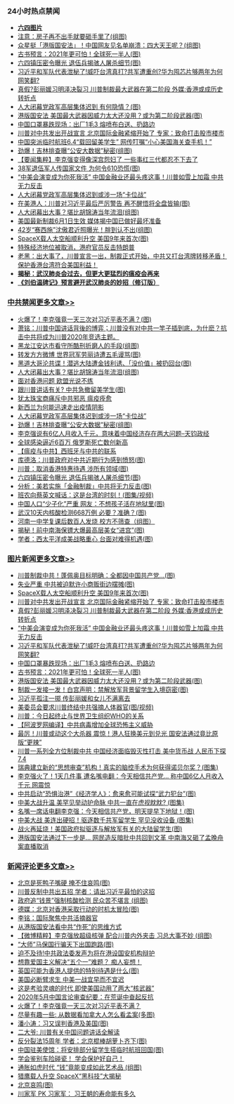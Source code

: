 <div class="catlist">
<h3>24小时热点禁闻</h3>
<ul>
<li><b><a href="64photo" target="_blank">六四图片</a></b></li>
<li><a href="https://github.com/fqnews/bnews/blob/master/cnnews/20200530/1336952.md">注意：房子再不出手就要砸手里了(组图)</a></li>
<li><a href="https://github.com/fqnews/bnews/blob/master/yule/20200530/1336840.md">众星挺「港版国安法」！中国网友见名单崩溃：四大天王呢？(组图)</a></li>
<li><a href="https://github.com/fqnews/bnews/blob/master/topimagenews/20200530/1336912.md">古书预言：2021年更可怕！全球死一半人(图)</a></li>
<li><a href="https://github.com/fqnews/bnews/blob/master/cbnews/20200530/1336966.md">六四镇压密令曝光 退伍兵揭骇人屠杀细节(图)</a></li>
<li><a href="https://github.com/fqnews/bnews/blob/master/topimagenews/20200530/1336999.md">习近平和军队代表泄秘了!威吓台湾真打?共军遭重创?华为囤芯片够两年为何网笑翻?</a></li>
<li><a href="https://github.com/fqnews/bnews/blob/master/topimagenews/20200530/1337026.md">真假?彭丽媛习明泽决裂习 川普制裁最大武器在第二阶段 外媒:香港或成历史转折点</a></li>
<li><a href="https://github.com/fqnews/bnews/blob/master/cbnews/20200530/1336866.md">人大闭幕党政军高层集体迟到 有何隐情？(图)</a></li>
<li><a href="https://github.com/fqnews/bnews/blob/master/topimagenews/20200530/1336860.md">港版国安法 美国最大武器因威力太大还没用？或为第二阶段武器(图)</a></li>
<li><a href="https://github.com/fqnews/bnews/blob/master/topimagenews/20200530/1336948.md">中国口罩暴跌现场：出厂1毛3 熔喷布白送、扔路边</a></li>
<li><a href="https://github.com/fqnews/bnews/blob/master/topimagenews/20200530/1337051.md">川普对中共发出开战宣言 北京国际金融紧缩开始了 专家：致命打击股市楼市</a></li>
<li><a href="https://github.com/fqnews/bnews/blob/master/headline/20200530/1337022.md">中国突派临时航班6.4“载回留美学生” 网传叮嘱“小心美国海关查手机！”</a></li>
<li><a href="https://github.com/fqnews/bnews/blob/master/cbnews/20200530/1337035.md">劲爆！吉林排查曝“公安大数据”秘密(组图)</a></li>
<li><a href="https://github.com/fqnews/bnews/blob/master/comments/20200530/1336899.md">【要闻集粹】李克强变得像深宫怨妇了 一些事红三代都忍不下去了</a></li>
<li><a href="https://github.com/fqnews/bnews/blob/master/cbnews/20200530/1336847.md">38军退伍军人传国家文件 为何令610恐慌(图)</a></li>
<li><a href="https://github.com/fqnews/bnews/blob/master/topimagenews/20200530/1337000.md">“中美会演变成为你死我活” 中国金融业还最头疼这事！川普如雪上加霜 中共无力反击</a></li>
<li><a href="https://github.com/fqnews/bnews/blob/master/cbnews/20200530/1337037.md">人大闭幕党政军高层集体迟到或涉一场“卡位战”</a></li>
<li><a href="https://github.com/fqnews/bnews/blob/master/cnnews/hknews/20200530/1336861.md">在美港人：川普对习近平最后严厉警告 再不醒悟将全盘皆输(图)</a></li>
<li><a href="https://github.com/fqnews/bnews/blob/master/cbnews/20200531/1337219.md">人大闭幕出大事？堪比胡锦涛当年流泪(组图)</a></li>
<li><a href="https://github.com/fqnews/bnews/blob/master/baitai/20200530/1337061.md">美国最新制裁6月1日生效 媒体揭中国已做好最坏准备</a></li>
<li><a href="https://github.com/fqnews/bnews/blob/master/yule/20200531/1337105.md">42岁“赛西施”沈傲君近照曝光！胖到认不出(组图)</a></li>
<li><a href="https://github.com/fqnews/bnews/blob/master/topimagenews/20200531/1337132.md">SpaceX载人太空船顺利升空 美国9年来首次(图)</a></li>
<li><a href="https://github.com/fqnews/bnews/blob/master/renquan/20200530/1336887.md">特殊经济地位被取消，港府官员反击特朗普</a></li>
<li><a href="https://github.com/fqnews/bnews/blob/master/bannedvideo/20200531/1337110.md">老黑：出大事了，川普宣言一出，制裁正式开始，中共又打台湾牌转移矛盾！保护香港台湾符合美国利益！ </a></li>
<li><b><a href="https://github.com/fqnews/bnews/blob/master/comments/20200211/1275071.md" target="_blank">揭秘：武汉肺炎会过去，但更大更猛烈的瘟疫会再来</a></b></li>
<li><b><a href="https://github.com/fqnews/bnews/blob/master/comments/20200207/1272816.md" target="_blank">《刘伯温碑记》预言避开武汉肺炎的妙招（修订版）</a></b></li>
</ul>
</div>

<div class="catlist">
<h3><a href="https://github.com/fqnews/bnews/blob/master/cbnews/" target="_blank">中共禁闻</a><span><a href="https://github.com/fqnews/bnews/blob/master/cbnews/" target="_blank" rel="nofollow">更多文章>></a></span></h3>
<ul>
<li><a href="https://github.com/fqnews/bnews/blob/master/cbnews/20200531/1337256.md" target="_blank">火爆了！李克强竟一天三次对习近平表不满？(图)</a></li>
<li><a href="https://github.com/fqnews/bnews/blob/master/cbnews/20200531/1337246.md" target="_blank">萧铭：川普中国讲话背後的博弈；川普没有对中共一竿子插到底，为什麽？抗击中共将成为川普2020年竞选主题。</a></li>
<li><a href="https://github.com/fqnews/bnews/blob/master/cbnews/20200531/1337236.md" target="_blank">黑龙江安达市看守所酷刑折磨人的手段(组图)</a></li>
<li><a href="https://github.com/fqnews/bnews/blob/master/cbnews/20200531/1337235.md" target="_blank">转发方方微博 世界冠军劳丽诗遭五毛谩骂(图)</a></li>
<li><a href="https://github.com/fqnews/bnews/blob/master/cbnews/20200531/1337220.md" target="_blank">黑道大哥沦共谍！潜逃大陆遭金钱利诱、「没价值」被扔回台(图)</a></li>
<li><a href="https://github.com/fqnews/bnews/blob/master/cbnews/20200531/1337219.md" target="_blank">人大闭幕出大事？堪比胡锦涛当年流泪(组图)</a></li>
<li><a href="https://github.com/fqnews/bnews/blob/master/cbnews/20200531/1337188.md" target="_blank">面对香港问题 欧盟光说不练</a></li>
<li><a href="https://github.com/fqnews/bnews/blob/master/cbnews/20200531/1337185.md" target="_blank">跟川普讲话有关? 中共急撤留美学生(图)</a></li>
<li><a href="https://github.com/fqnews/bnews/blob/master/cbnews/20200530/1336890.md" target="_blank">犹太珠宝商痛斥中共邪恶 瘟疫痊愈</a></li>
<li><a href="https://github.com/fqnews/bnews/blob/master/cbnews/20200530/1336892.md" target="_blank">新西兰为何能迅速走出疫情阴影</a></li>
<li><a href="https://github.com/fqnews/bnews/blob/master/cbnews/20200530/1337037.md" target="_blank">人大闭幕党政军高层集体迟到或涉一场“卡位战”</a></li>
<li><a href="https://github.com/fqnews/bnews/blob/master/cbnews/20200530/1337035.md" target="_blank">劲爆！吉林排查曝“公安大数据”秘密(组图)</a></li>
<li><a href="https://github.com/fqnews/bnews/blob/master/cbnews/20200530/1337031.md" target="_blank">李克强说有6亿人月收入千元，意味着中国经济存在两大问题&#8211;天钧政经</a></li>
<li><a href="https://github.com/fqnews/bnews/blob/master/cbnews/20200530/1336985.md" target="_blank">全球感染逼近6百万 俄罗斯死亡数创新高</a></li>
<li><a href="https://github.com/fqnews/bnews/blob/master/cbnews/20200530/1336986.md" target="_blank">【瘟疫与中共】西班牙与中共的联系</a></li>
<li><a href="https://github.com/fqnews/bnews/blob/master/cbnews/20200530/1336989.md" target="_blank">库德洛：川普政府对中共近期行为感到愤怒(图)</a></li>
<li><a href="https://github.com/fqnews/bnews/blob/master/cbnews/20200530/1336988.md" target="_blank">川普：取消香港特惠待遇 涉所有领域(图)</a></li>
<li><a href="https://github.com/fqnews/bnews/blob/master/cbnews/20200530/1336966.md" target="_blank">六四镇压密令曝光 退伍兵揭骇人屠杀细节(图)</a></li>
<li><a href="https://github.com/fqnews/bnews/blob/master/cbnews/20200530/1336956.md" target="_blank">分析：美若实施「金融制裁」中共将无力反击(图)</a></li>
<li><a href="https://github.com/fqnews/bnews/blob/master/cbnews/20200530/1336951.md" target="_blank">班农向蔡英文喊话：这是台湾的时刻！(图集/视频)</a></li>
<li><a href="https://github.com/fqnews/bnews/blob/master/cbnews/20200530/1336950.md" target="_blank">中国人口“少子化”严重 网友：不想孩子活在地狱里(图)</a></li>
<li><a href="https://github.com/fqnews/bnews/blob/master/cbnews/20200530/1336940.md" target="_blank">武汉10天内核酸检测668万例 必要？准确？(图)</a></li>
<li><a href="https://github.com/fqnews/bnews/blob/master/cbnews/20200530/1336924.md" target="_blank">河南一中学复课后数百人发烧 校方不筛查（组图）</a></li>
<li><a href="https://github.com/fqnews/bnews/blob/master/cbnews/20200530/1336913.md" target="_blank">揭秘！前中南海保镖大爆最高层美女“进宫”(图)</a></li>
<li><a href="https://github.com/fqnews/bnews/blob/master/cbnews/20200530/1336906.md" target="_blank">学者：西太平洋成美战略重心 台面对难得机遇(图)</a></li>

</ul>
</div>
<div class="catlist">
<h3><a href="https://github.com/fqnews/bnews/blob/master/topimagenews/" target="_blank">图片新闻</a><span><a href="https://github.com/fqnews/bnews/blob/master/topimagenews/" target="_blank" rel="nofollow">更多文章>></a></span></h3>
<ul>
<li><a href="https://github.com/fqnews/bnews/blob/master/topimagenews/20200531/1337255.md" target="_blank">川普制裁中共！蓬佩奥目标明确：全都因中国共产党&#8230;(图)</a></li>
<li><a href="https://github.com/fqnews/bnews/blob/master/topimagenews/20200531/1337218.md" target="_blank">失业严重 中共被迫默许小商贩街边摆摊(图)</a></li>
<li><a href="https://github.com/fqnews/bnews/blob/master/topimagenews/20200531/1337132.md" target="_blank">SpaceX载人太空船顺利升空 美国9年来首次(图)</a></li>
<li><a href="https://github.com/fqnews/bnews/blob/master/topimagenews/20200530/1337051.md" target="_blank">川普对中共发出开战宣言 北京国际金融紧缩开始了 专家：致命打击股市楼市</a></li>
<li><a href="https://github.com/fqnews/bnews/blob/master/topimagenews/20200530/1337026.md" target="_blank">真假?彭丽媛习明泽决裂习 川普制裁最大武器在第二阶段 外媒:香港或成历史转折点</a></li>
<li><a href="https://github.com/fqnews/bnews/blob/master/topimagenews/20200530/1337000.md" target="_blank">“中美会演变成为你死我活” 中国金融业还最头疼这事！川普如雪上加霜 中共无力反击</a></li>
<li><a href="https://github.com/fqnews/bnews/blob/master/topimagenews/20200530/1336999.md" target="_blank">习近平和军队代表泄秘了!威吓台湾真打?共军遭重创?华为囤芯片够两年为何网笑翻?</a></li>
<li><a href="https://github.com/fqnews/bnews/blob/master/topimagenews/20200530/1336948.md" target="_blank">中国口罩暴跌现场：出厂1毛3 熔喷布白送、扔路边</a></li>
<li><a href="https://github.com/fqnews/bnews/blob/master/topimagenews/20200530/1336912.md" target="_blank">古书预言：2021年更可怕！全球死一半人(图)</a></li>
<li><a href="https://github.com/fqnews/bnews/blob/master/topimagenews/20200530/1336860.md" target="_blank">港版国安法 美国最大武器因威力太大还没用？或为第二阶段武器(图)</a></li>
<li><a href="https://github.com/fqnews/bnews/blob/master/topimagenews/20200530/1336772.md" target="_blank">制裁一发接一发！白宫声明：禁解放军背景留学生入境窃密(图)</a></li>
<li><a href="https://github.com/fqnews/bnews/blob/master/topimagenews/20200530/1336686.md" target="_blank">习近平孤注一掷 传彭丽媛和女儿不满离去</a></li>
<li><a href="https://github.com/fqnews/bnews/blob/master/topimagenews/20200530/1336685.md" target="_blank">美委员会要求川普终结中共强摘人体器官(图/视频)</a></li>
<li><a href="https://github.com/fqnews/bnews/blob/master/topimagenews/20200530/1336680.md" target="_blank">川普：今日起终止与世界卫生组织WHO的关系</a></li>
<li><a href="https://github.com/fqnews/bnews/blob/master/topimagenews/20200529/1336547.md" target="_blank">【阿波罗网编译】中共病毒增加全球恐怖主义威胁</a></li>
<li><a href="https://github.com/fqnews/bnews/blob/master/topimagenews/20200529/1336516.md" target="_blank">最厉！川普或动这个大杀器 震惊！港人狂换美元到兑光 国安法通过竟比原版“更辣”</a></li>
<li><a href="https://github.com/fqnews/bnews/blob/master/topimagenews/20200529/1336492.md" target="_blank">川普一系列全方位制裁中共 中国经济面临毁灭性打击 美中货币战 人民币下探7.4</a></li>
<li><a href="https://github.com/fqnews/bnews/blob/master/topimagenews/20200529/1336416.md" target="_blank">瑞典建立新的“思想审查”机构！真实的脑控手术为何获得诺贝尔奖？(图集)</a></li>
<li><a href="https://github.com/fqnews/bnews/blob/master/topimagenews/20200529/1336410.md" target="_blank">李克强火了！1天几件事 遭名嘴电翻：今天相信共产党&#8230; 称中国6亿人月收入千元 网震惊</a></li>
<li><a href="https://github.com/fqnews/bnews/blob/master/topimagenews/20200529/1336369.md" target="_blank">中共启动“恐惧治港”《经济学人》：愈来愈可能试探“武力犯台”(图)</a></li>
<li><a href="https://github.com/fqnews/bnews/blob/master/topimagenews/20200529/1336359.md" target="_blank">中美大战升温 美罕见举动护命脉 中共一直在虎视眈眈? (图集)</a></li>
<li><a href="https://github.com/fqnews/bnews/blob/master/topimagenews/20200529/1336306.md" target="_blank">名嘴一席话电翻李克强：今天相信共产党，明天提早下地狱！(图)</a></li>
<li><a href="https://github.com/fqnews/bnews/blob/master/topimagenews/20200529/1336294.md" target="_blank">中美大战 美连出硬招！驱逐数千共军留学生 罕见没收设备 (图集)</a></li>
<li><a href="https://github.com/fqnews/bnews/blob/master/topimagenews/20200528/1335989.md" target="_blank">战火再延烧！美国政府拟驱逐与解放军有关的大陆留学生(图)</a></li>
<li><a href="https://github.com/fqnews/bnews/blob/master/topimagenews/20200528/1335979.md" target="_blank">港版国安法通过下一步是&#8230; 网民造反暗批中共回到文革 中南海又砸了孟晚舟案直播取消</a></li>

</ul>
</div>
<div class="catlist">
<h3><a href="https://github.com/fqnews/bnews/blob/master/comments/" target="_blank">新闻评论</a><span><a href="https://github.com/fqnews/bnews/blob/master/comments/" target="_blank" rel="nofollow">更多文章>></a></span></h3>
<ul>
<li><a href="https://github.com/fqnews/bnews/blob/master/comments/20200531/1337279.md" target="_blank">北京是死鸭子嘴硬 掩不住哀鸣(图)</a></li>
<li><a href="https://github.com/fqnews/bnews/blob/master/comments/20200531/1337276.md" target="_blank">川普反制中共出五招 学者：请出习近平最怕的这招</a></li>
<li><a href="https://github.com/fqnews/bnews/blob/master/comments/20200531/1337274.md" target="_blank">政府追“钱景”强制核酸检测 民众苦不堪言 (组图)</a></li>
<li><a href="https://github.com/fqnews/bnews/blob/master/comments/20200531/1337270.md" target="_blank">德媒：北京对香港采取行动的时机太冒险(图)</a></li>
<li><a href="https://github.com/fqnews/bnews/blob/master/comments/20200531/1337269.md" target="_blank">李铭：国际聚焦中共活摘器官</a></li>
<li><a href="https://github.com/fqnews/bnews/blob/master/comments/20200531/1337268.md" target="_blank">从港版国安法看中共“作死”的思维方式</a></li>
<li><a href="https://github.com/fqnews/bnews/blob/master/comments/20200531/1337267.md" target="_blank">【微博精粹】李克强放超级核弹 配合川普内外夹击 习总大事不妙 (组图)</a></li>
<li><a href="https://github.com/fqnews/bnews/blob/master/comments/20200531/1337263.md" target="_blank">“大师”马保国行骗天下出国跑路(图)</a></li>
<li><a href="https://github.com/fqnews/bnews/blob/master/comments/20200531/1337227.md" target="_blank">迫不及待!中共政法委发声为将在港设国安机构辩护</a></li>
<li><a href="https://github.com/fqnews/bnews/blob/master/comments/20200531/1337225.md" target="_blank">想靠爱国主义解决“五个一”难题？ 痴人妄想！</a></li>
<li><a href="https://github.com/fqnews/bnews/blob/master/comments/20200531/1337224.md" target="_blank">英国可能为香港人提供的特别待遇是什么(图)</a></li>
<li><a href="https://github.com/fqnews/bnews/blob/master/comments/20200531/1337223.md" target="_blank">美国必断臂求生 中美一战宜早而不宜迟</a></li>
<li><a href="https://github.com/fqnews/bnews/blob/master/comments/20200531/1337212.md" target="_blank">这是考验灵魂的时代 即使美国动用了两大“核武器”</a></li>
<li><a href="https://github.com/fqnews/bnews/blob/master/comments/20200531/1337211.md" target="_blank">2020年5月中国言论审查纪要：在荒诞中奋起反抗</a></li>
<li><a href="https://github.com/fqnews/bnews/blob/master/comments/20200531/1337205.md" target="_blank">火爆了！李克强竟一天三次对习近平表不满？</a></li>
<li><a href="https://github.com/fqnews/bnews/blob/master/comments/20200531/1337198.md" target="_blank">尽量有趣一些: 从数据看加拿大人怎么看孟案(多图)</a></li>
<li><a href="https://github.com/fqnews/bnews/blob/master/comments/20200531/1337197.md" target="_blank">潘小涛：习又误判香港及美国(图)</a></li>
<li><a href="https://github.com/fqnews/bnews/blob/master/comments/20200531/1337196.md" target="_blank">二大爷: 川普有关中国问题讲话全解读</a></li>
<li><a href="https://github.com/fqnews/bnews/blob/master/comments/20200531/1337193.md" target="_blank">反分裂法15周年 学者：北京棍棒胡萝卜齐下(图)</a></li>
<li><a href="https://github.com/fqnews/bnews/blob/master/comments/20200531/1337192.md" target="_blank">中国驻美使馆：将安排部分留学生搭临时航班回国(图)</a></li>
<li><a href="https://github.com/fqnews/bnews/blob/master/comments/20200531/1337187.md" target="_blank">学会鉴别车险碰瓷！ 学会保护好自己！</a></li>
<li><a href="https://github.com/fqnews/bnews/blob/master/comments/20200531/1337184.md" target="_blank">通胀如虎时代 “钱”竟能变成如此艺术品 (组图)</a></li>
<li><a href="https://github.com/fqnews/bnews/blob/master/comments/20200531/1337180.md" target="_blank">猎鹰载人升空 SpaceX“黑科技”大揭秘</a></li>
<li><a href="https://github.com/fqnews/bnews/blob/master/comments/20200531/1337178.md" target="_blank">北京哀鸣(图)</a></li>
<li><a href="https://github.com/fqnews/bnews/blob/master/comments/20200531/1337177.md" target="_blank">川家军 PK 习家军： 习王朝的寿命能有多久</a></li>

</ul>
</div>